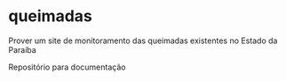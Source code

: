 # queimadas
Prover um site de monitoramento das queimadas existentes no Estado da Paraíba

Repositório para documentação
